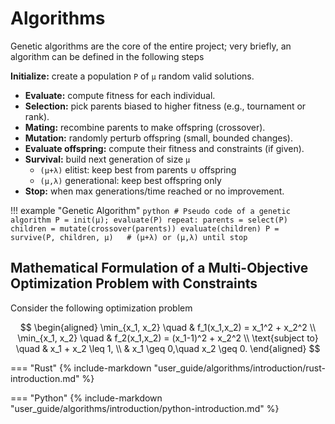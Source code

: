 # Algorithms

Genetic algorithms are the core of the entire project; very briefly, an algorithm can be defined in the following steps

 **Initialize:** create a population `P` of `μ` random valid solutions.
- **Evaluate:** compute fitness for each individual.
- **Selection:** pick parents biased to higher fitness (e.g., tournament or rank).
- **Mating:** recombine parents to make offspring (crossover).
- **Mutation:** randomly perturb offspring (small, bounded changes).
- **Evaluate offspring:** compute their fitness and constraints (if given).
- **Survival:** build next generation of size `μ`
  - `(μ+λ)` elitist: keep best from parents ∪ offspring
  - `(μ,λ)` generational: keep best offspring only
- **Stop:** when max generations/time reached or no improvement.

!!! example "Genetic Algorithm"
    ```python
    # Pseudo code of a genetic algorithm
    P = init(μ); evaluate(P)
    repeat:
        parents = select(P)
        children = mutate(crossover(parents))
        evaluate(children)
        P = survive(P, children, μ)   # (μ+λ) or (μ,λ)
    until stop
    ```


## Mathematical Formulation of a Multi-Objective Optimization Problem with Constraints

Consider the following optimization problem

$$
\begin{aligned}
\min_{x_1, x_2} \quad & f_1(x_1,x_2) = x_1^2 + x_2^2 \\
\min_{x_1, x_2} \quad & f_2(x_1,x_2) = (x_1-1)^2 + x_2^2 \\
\text{subject to} \quad & x_1 + x_2 \leq 1, \\
& x_1 \geq 0,\quad x_2 \geq 0.
\end{aligned}
$$

=== "Rust"
    {% include-markdown "user_guide/algorithms/introduction/rust-introduction.md" %}

=== "Python"
    {% include-markdown "user_guide/algorithms/introduction/python-introduction.md" %}
